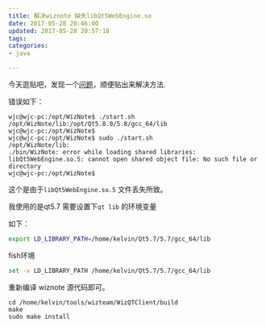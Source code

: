 ```yaml
---
title: 解决wiznote 缺失libQt5WebEngine.so
date: 2017-05-28 20:46:00
updated: 2017-05-28 20:57:18
tags: 
categories: 
- java

---
```

今天逛贴吧，发现一个[问题](https://tieba.baidu.com/p/5121193231)，顺便贴出来解决方法.

错误如下：
```
wjc@wjc-pc:/opt/WizNote$ ./start.sh
/opt/WizNote/lib:/opt/Qt5.8.0/5.8/gcc_64/lib
wjc@wjc-pc:/opt/WizNote$ 
wjc@wjc-pc:/opt/WizNote$ sudo ./start.sh
/opt/WizNote/lib:
./bin/WizNote: error while loading shared libraries: libQt5WebEngine.so.5: cannot open shared object file: No such file or directory
wjc@wjc-pc:/opt/WizNote$ 
```


<!--more-->


这个是由于`libQt5WebEngine.so.5` 文件丢失所致。

我使用的是qt5.7 需要设置下`qt lib` 的环境变量

如下：

```bash
export LD_LIBRARY_PATH=/home/kelvin/Qt5.7/5.7/gcc_64/lib
```

fish环境
```bash
set -x LD_LIBRARY_PATH /home/kelvin/Qt5.7/5.7/gcc_64/lib

```
重新编译 wiznote 源代码即可。

```
cd /home/kelvin/tools/wizteam/WizQTClient/build
make
sudo make install 
```


